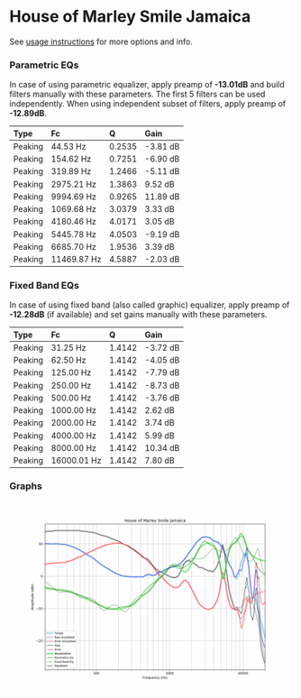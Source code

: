 # House of Marley Smile Jamaica
See [usage instructions](https://github.com/jaakkopasanen/AutoEq#usage) for more options and info.

### Parametric EQs
In case of using parametric equalizer, apply preamp of **-13.01dB** and build filters manually
with these parameters. The first 5 filters can be used independently.
When using independent subset of filters, apply preamp of **-12.89dB**.

| Type    | Fc          |      Q | Gain     |
|:--------|:------------|:-------|:---------|
| Peaking | 44.53 Hz    | 0.2535 | -3.81 dB |
| Peaking | 154.62 Hz   | 0.7251 | -6.90 dB |
| Peaking | 319.89 Hz   | 1.2466 | -5.11 dB |
| Peaking | 2975.21 Hz  | 1.3863 | 9.52 dB  |
| Peaking | 9994.69 Hz  | 0.9265 | 11.89 dB |
| Peaking | 1069.68 Hz  | 3.0379 | 3.33 dB  |
| Peaking | 4180.46 Hz  | 4.0171 | 3.05 dB  |
| Peaking | 5445.78 Hz  | 4.0503 | -9.19 dB |
| Peaking | 6685.70 Hz  | 1.9536 | 3.39 dB  |
| Peaking | 11469.87 Hz | 4.5887 | -2.03 dB |

### Fixed Band EQs
In case of using fixed band (also called graphic) equalizer, apply preamp of **-12.28dB**
(if available) and set gains manually with these parameters.

| Type    | Fc          |      Q | Gain     |
|:--------|:------------|:-------|:---------|
| Peaking | 31.25 Hz    | 1.4142 | -3.72 dB |
| Peaking | 62.50 Hz    | 1.4142 | -4.05 dB |
| Peaking | 125.00 Hz   | 1.4142 | -7.79 dB |
| Peaking | 250.00 Hz   | 1.4142 | -8.73 dB |
| Peaking | 500.00 Hz   | 1.4142 | -3.76 dB |
| Peaking | 1000.00 Hz  | 1.4142 | 2.62 dB  |
| Peaking | 2000.00 Hz  | 1.4142 | 3.74 dB  |
| Peaking | 4000.00 Hz  | 1.4142 | 5.99 dB  |
| Peaking | 8000.00 Hz  | 1.4142 | 10.34 dB |
| Peaking | 16000.01 Hz | 1.4142 | 7.80 dB  |

### Graphs
![](./House%20of%20Marley%20Smile%20Jamaica.png)